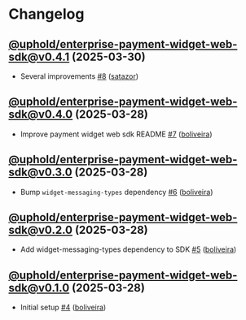 # Changelog

## [@uphold/enterprise-payment-widget-web-sdk@v0.4.1](https://github.com/uphold/enterprise-widget-sdk/releases/tag/@uphold/enterprise-payment-widget-web-sdk@v0.4.1) (2025-03-30)

- Several improvements [\#8](https://github.com/uphold/enterprise-widget-sdk/pull/8) ([satazor](https://github.com/satazor))

## [@uphold/enterprise-payment-widget-web-sdk@v0.4.0](https://github.com/uphold/enterprise-widget-sdk/releases/tag/@uphold/enterprise-payment-widget-web-sdk@v0.4.0) (2025-03-28)

- Improve payment widget web sdk README [\#7](https://github.com/uphold/enterprise-widget-sdk/pull/7) ([boliveira](https://github.com/boliveira))

## [@uphold/enterprise-payment-widget-web-sdk@v0.3.0](https://github.com/uphold/enterprise-widget-sdk/releases/tag/@uphold/enterprise-payment-widget-web-sdk@v0.3.0) (2025-03-28)

- Bump `widget-messaging-types` dependency [\#6](https://github.com/uphold/enterprise-widget-sdk/pull/6) ([boliveira](https://github.com/boliveira))

## [@uphold/enterprise-payment-widget-web-sdk@v0.2.0](https://github.com/uphold/enterprise-widget-sdk/releases/tag/@uphold/enterprise-payment-widget-web-sdk@v0.2.0) (2025-03-28)

- Add widget-messaging-types dependency to SDK [\#5](https://github.com/uphold/enterprise-widget-sdk/pull/5) ([boliveira](https://github.com/boliveira))

## [@uphold/enterprise-payment-widget-web-sdk@v0.1.0](https://github.com/uphold/enterprise-widget-sdk/releases/tag/@uphold/enterprise-payment-widget-web-sdk@v0.1.0) (2025-03-28)

- Initial setup [\#4](https://github.com/uphold/enterprise-widget-sdk/pull/4) ([boliveira](https://github.com/boliveira))
